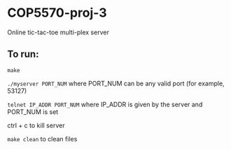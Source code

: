 # COP5570-proj-3
 Online tic-tac-toe multi-plex server

## To run:

`make`

`./myserver PORT_NUM` where PORT_NUM can be any valid port (for example, 53127)

`telnet IP_ADDR PORT_NUM` where IP_ADDR is given by the server and PORT_NUM is set

ctrl + c to kill server

`make clean` to clean files